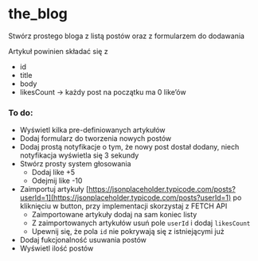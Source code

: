 # the_blog

Stwórz prostego bloga z listą postów oraz z formularzem do dodawania

Artykuł powinien składać się z

- id
- title
- body
- likesCount → każdy post na początku ma 0 like’ów

### To do:

- Wyświetl kilka pre-definiowanych artykułów
- Dodaj formularz do tworzenia nowych postów
- Dodaj prostą notyfikacje o tym, że nowy post dostał dodany, niech notyfikacja wyświetla się 3 sekundy
- Stwórz prosty system głosowania
    - Dodaj like +5
    - Odejmij like -10
- Zaimportuj artykuły [https://jsonplaceholder.typicode.com/posts?userId=1](https://jsonplaceholder.typicode.com/posts?userId=1) po kliknięciu w button, przy implementacji skorzystaj z FETCH API
    - Zaimportowane artykuły dodaj na sam koniec listy
    - Z zaimportowanych artykułów usuń pole `userId` i dodaj `likesCount`
    - Upewnij się, że pola `id` nie pokrywają się z istniejącymi już
- Dodaj fukcjonalność usuwania postów
- Wyświetl ilość postów
